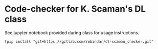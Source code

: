 # Code-checker for K. Scaman's DL class

See jupyter notebook provided during class for usage instructions.

`!pip install "git+https://gitlab.com/robindar/dl-scaman_checker.git"`
